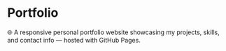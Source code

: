 # Portfolio
🌐 A responsive personal portfolio website showcasing my projects, skills, and contact info — hosted with GitHub Pages.
